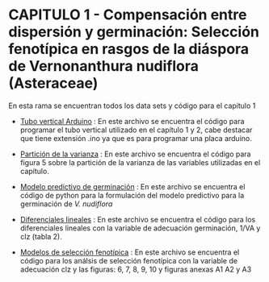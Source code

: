 # CAPITULO 1 - Compensación entre dispersión y germinación: Selección fenotípica en rasgos de la diáspora de Vernonanthura nudiflora (Asteraceae)
En esta rama se encuentran todos los data sets y código para el capítulo 1

- [Tubo vertical Arduino](https://github.com/smcostas/TESIS/blob/Capitulo-1/tubo_vertical.ino) : En este archivo se encuentra el código para programar el tubo vertical utilizado en el capítulo 1 y 2, cabe destacar que tiene extensión .ino ya que es para programar una placa arduino.     

- [Partición de la varianza](https://github.com/smcostas/TESIS/blob/Capitulo-1/varianza.r) : En este archivo se encuentra el código para figura 5 sobre la partición de la varianza de las variables utilizadas en el capítulo.    

- [Modelo predictivo de germinación](https://github.com/smcostas/TESIS/blob/Capitulo-1/germinacion_modelomasa.py) : En este archivo se encuentra el código de python para la formulación del modelo predictivo para la germinación de *V. nudiflora*    

- [Diferenciales lineales](https://github.com/smcostas/TESIS/blob/Capitulo-1/diferenciales.R) : En este archivo se encuentra el código para los diferenciales lineales con la variable de adecuación germinación, 1/VA y clz (tabla 2).     

- [Modelos de selección fenotípica](https://github.com/smcostas/TESIS/blob/Capitulo-1/modelos_seleccion_final.R) : En este archivo se encuentra el código para los análsis de selección fenotípica con la variable de adecuación clz y las figuras: 6, 7, 8, 9, 10  y figuras anexas A1 A2 y A3     


